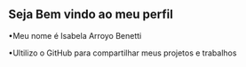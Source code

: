 ## Seja Bem vindo ao meu perfil 

•Meu nome é Isabela Arroyo Benetti 

•Ultilizo o GitHub para compartilhar meus projetos e trabalhos 


